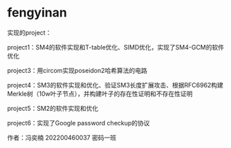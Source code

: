 # fengyinan

实现的project：

project1：SM4的软件实现和T-table优化、SIMD优化，实现了SM4-GCM的软件优化

project3：用circom实现poseidon2哈希算法的电路

project4：SM3的软件实现和优化、验证SM3长度扩展攻击、根据RFC6962构建Merkle树（10w叶子节点），并构建叶子的存在性证明和不存在性证明

project5：SM2的软件实现和优化

project6：实现了Google password checkup的协议

作者：冯奕楠 202200460037 密码一班

